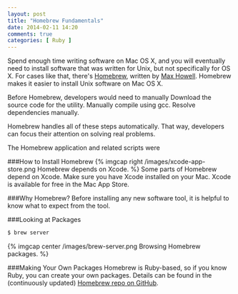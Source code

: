 ```yaml
---
layout: post
title: "Homebrew Fundamentals"
date: 2014-02-11 14:20
comments: true
categories: [ Ruby ]
---
```

Spend enough time writing software on Mac OS X, and you will eventually need to install software that was written for Unix, but not specifically for OS X. For cases like that, there's [Homebrew](http://brew.sh/), written by [Max Howell](https://twitter.com/mxcl). Homebrew makes it easier to install Unix software on Mac OS X. 

Before Homebrew, developers would need to manually 
Download the source code for the utility.
Manually compile using gcc.
Resolve dependencies manually.

Homebrew handles all of these steps automatically. That way, developers can focus their attention on solving real problems.
<!--more-->
The Homebrew application and related scripts were 

###How to Install Homebrew
{% imgcap right /images/xcode-app-store.png Homebrew depends on Xcode. %}
Some parts of Homebrew depend on Xcode. Make sure you have Xcode installed on your Mac. Xcode is available for free in the Mac App Store.



###Why Homebrew?
Before installing any new software tool, it is helpful to know what to expect from the tool.


###Looking at Packages


```bash
$ brew server
```
{% imgcap center /images/brew-server.png Browsing Homebrew packages. %}




###Making Your Own Packages
Homebrew is Ruby-based, so if you know Ruby, you can create your own packages. Details can be found in the (continuously updated) [Homebrew repo on GitHub](https://github.com/Homebrew/).



